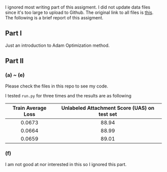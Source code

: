I ignored most writing part of this assigment. I did not update data files since it's too large to upload to Github. The original link to all files is [this](http://web.stanford.edu/class/cs224n/assignments/a3.zip). The following is a brief report of this assigment.

## Part I

Just an introduction to Adam Optimization method. 

## Part II
### (a) ~ (e)
Please check the files in this repo to see my code.

I tested ```run.py``` for three times and the results are as following

| Train Average Loss | Unlabeled Attachment Score (UAS) on test set |
|:------------------:|:--------------------------------------------:|
|       0.0673       |                     88.94                    |
|       0.0664       |                     88.99                    |
|       0.0659       |                     89.01                    |

### (f)
I am not good at nor interested in this so I ignored this part.
